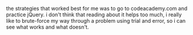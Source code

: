 the strategies that worked best for me was to go to codeacademy.com and practice jQuery.  i don't think that reading about it helps too much, i really like to brute-force my way through a problem using trial and error, so i can see what works and what doesn't.